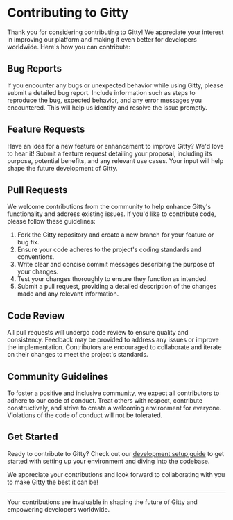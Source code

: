# Contributing to Gitty

Thank you for considering contributing to Gitty! We appreciate your interest in improving our platform and making it even better for developers worldwide. Here's how you can contribute:

## Bug Reports

If you encounter any bugs or unexpected behavior while using Gitty, please submit a detailed bug report. Include information such as steps to reproduce the bug, expected behavior, and any error messages you encountered. This will help us identify and resolve the issue promptly.

## Feature Requests

Have an idea for a new feature or enhancement to improve Gitty? We'd love to hear it! Submit a feature request detailing your proposal, including its purpose, potential benefits, and any relevant use cases. Your input will help shape the future development of Gitty.

## Pull Requests

We welcome contributions from the community to help enhance Gitty's functionality and address existing issues. If you'd like to contribute code, please follow these guidelines:

1. Fork the Gitty repository and create a new branch for your feature or bug fix.
2. Ensure your code adheres to the project's coding standards and conventions.
3. Write clear and concise commit messages describing the purpose of your changes.
4. Test your changes thoroughly to ensure they function as intended.
5. Submit a pull request, providing a detailed description of the changes made and any relevant information.

## Code Review

All pull requests will undergo code review to ensure quality and consistency. Feedback may be provided to address any issues or improve the implementation. Contributors are encouraged to collaborate and iterate on their changes to meet the project's standards.

## Community Guidelines

To foster a positive and inclusive community, we expect all contributors to adhere to our code of conduct. Treat others with respect, contribute constructively, and strive to create a welcoming environment for everyone. Violations of the code of conduct will not be tolerated.

## Get Started

Ready to contribute to Gitty? Check out our [development setup guide](./docs/development-setup.md) to get started with setting up your environment and diving into the codebase.

We appreciate your contributions and look forward to collaborating with you to make Gitty the best it can be!

---
Your contributions are invaluable in shaping the future of Gitty and empowering developers worldwide.
